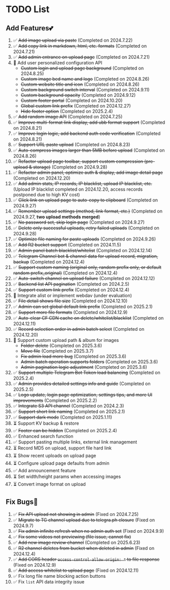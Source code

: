 # TODO List

## Add Features💕

1. :white_check_mark: ~~Add image upload via paste~~ (Completed on 2024.7.22)
2. :white_check_mark: ~~Add copy link in markdown, html, etc. formats~~ (Completed on 2024.7.21)
3. :white_check_mark: ~~Add admin entrance on upload page~~ (Completed on 2024.7.21)
4. :memo: Add user personalized configuration API
   - ~~Custom login and upload page background~~ (Completed on 2024.8.25)
   - ~~Custom image bed name and logo~~ (Completed on 2024.8.26)
   - ~~Custom website title and icon~~ (Completed on 2024.8.26)
   - ~~Custom background switch interval~~ (Completed on 2024.9.11)
   - ~~Custom background opacity~~ (Completed on 2024.9.12)
   - ~~Custom footer portal~~ (Completed on 2024.10.20)
   - ~~Global custom link prefix~~ (Completed on 2024.12.27)
   - ~~Hide footer option~~ (Completed on 2025.2.4)
5. :white_check_mark: ~~Add random image API~~ (Completed on 2024.7.25)
6. :white_check_mark: ~~Improve multi-format link display, add ubb format support~~ (Completed on 2024.8.21)
7. :white_check_mark: ~~Improve login logic, add backend auth code verification~~ (Completed on 2024.8.21)
8. :white_check_mark: ~~Support URL paste upload~~ (Completed on 2024.8.23)
9. :white_check_mark: ~~Auto-compress images larger than 5MB before upload~~ (Completed on 2024.8.26)
10. :white_check_mark: ~~Refactor upload page toolbar, support custom compression (pre-upload & storage)~~ (Completed on 2024.9.28)
11. :white_check_mark: ~~Refactor admin panel, optimize auth & display, add image detail page~~ (Completed on 2024.12.20)
12. :white_check_mark: ~~Add admin stats, IP records, IP blacklist, upload IP blacklist, etc.~~ (Upload IP blacklist completed on 2024.12.20, access records postponed due to high KV cost)
13. :white_check_mark: ~~Click link on upload page to auto-copy to clipboard~~ (Completed on 2024.9.27)
14. :white_check_mark: ~~Remember upload settings (method, link format, etc.)~~ (Completed on 2024.9.27, **two upload methods merged**)
15. :white_check_mark: ~~No password set, skip login page~~ (Completed on 2024.9.27)
16. :white_check_mark: ~~Delete only successful uploads, retry failed uploads~~ (Completed on 2024.9.28)
17. :white_check_mark: ~~Optimize file naming for paste uploads~~ (Completed on 2024.9.26)
18. :white_check_mark: ~~Add R2 bucket support~~ (Completed on 2024.11.5)
19. :white_check_mark: ~~Admin panel batch blacklist/whitelist~~ (Completed on 2024.12.14)
20. :white_check_mark: ~~Telegram Channel bot & channel data for upload record, migration, backup~~ (Completed on 2024.12.4)
21. :white_check_mark: ~~Support custom naming (original only, random prefix only, or default random prefix_original)~~ (Completed on 2024.12.4)
22. :white_check_mark: ~~Auto-switch channel on upload failure~~ (Completed on 2024.12.12)
23. :white_check_mark: ~~Backend list API pagination~~ (Completed on 2024.2.5)
24. :white_check_mark: ~~Support custom link prefix~~ (Completed on 2024.12.4)
25. :memo: Integrate alist or implement webdav (under evaluation)
26. :white_check_mark: ~~File detail shows file size~~ (Completed on 2024.12.10)
27. :white_check_mark: ~~Admin can set global default link prefix~~ (Completed on 2025.2.1)
28. :white_check_mark: ~~Support more file formats~~ (Completed on 2024.12.9)
29. :white_check_mark: ~~Auto-clear CF CDN cache on delete/whitelist/blacklist~~ (Completed on 2024.12.11)
30. :white_check_mark: ~~Record selection order in admin batch select~~ (Completed on 2024.12.20)
31. :memo: Support custom upload path & album for images
    - ~~Folder delete~~ (Completed on 2025.3.6)
    - ~~Move file~~ (Completed on 2025.3.7)
    - ~~Fix admin load more bug~~ (Completed on 2025.3.6)
    - ~~Admin batch operation supports folders~~ (Completed on 2025.3.6)
    - ~~Admin pagination logic adjustment~~ (Completed on 2025.3.6)
32. :white_check_mark: ~~Support multiple Telegram Bot Token load balancing~~ (Completed on 2025.2.4)
33. :white_check_mark: ~~Admin provides detailed settings info and guide~~ (Completed on 2025.2.5)
34. :white_check_mark: ~~Logo update, login page optimization, settings tips, and more UI improvements~~ (Completed on 2025.2.2)
35. :white_check_mark: ~~Integrate S3 API channel~~ (Completed on 2024.2.3)
36. :white_check_mark: ~~Support short link naming~~ (Completed on 2025.2.1)
37. :white_check_mark: ~~Support dark mode~~ (Completed on 2025.1.11)
38. :hourglass_flowing_sand: Support KV backup & restore
39. :white_check_mark: ~~Footer can be hidden~~ (Completed on 2025.2.4)
40. :white_check_mark: Enhanced search function
41. :white_check_mark: Support pasting multiple links, external link management
42. :hourglass_flowing_sand: Record MD5 on upload, support file hard link
43. :hourglass_flowing_sand: Show recent uploads on upload page
44. :hourglass_flowing_sand: Configure upload page defaults from admin
45. :white_check_mark: Add announcement feature
46. :hourglass_flowing_sand: Set width/height params when accessing images
47. :hourglass_flowing_sand: Convert image format on upload


## Fix Bugs👻

1. :white_check_mark: ~~Fix API upload not showing in admin~~ (Fixed on 2024.7.25)
2. :white_check_mark: ~~Migrate to TG channel upload due to telegra.ph closure~~ (Fixed on 2024.9.7)
3. :white_check_mark: ~~Fix admin infinite refresh when no admin auth set~~ (Fixed on 2024.9.9)
4. :white_check_mark: ~~Fix some videos not previewing (file issue, cannot fix)~~
5. :white_check_mark: ~~Add new image review channel~~ (Completed on 2025.6.23)
6. :white_check_mark: ~~R2 channel deletes from bucket when deleted in admin~~ (Fixed on 2024.12.4)
7. :white_check_mark: ~~Add CORS header `access-control-allow-origin: *` to file response~~ (Fixed on 2024.12.9)
8. :white_check_mark: ~~Add access whitelist to upload page~~ (Fixed on 2024.12.11)
9. :white_check_mark: Fix long file name blocking action buttons
10. :white_check_mark: Fix `list` API data integrity issue
